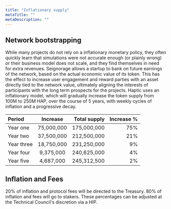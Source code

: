 ```yaml
---
title: "Inflationary supply"
metaTitle: ""
metaDescription: ""
---
```


## Network bootstrapping

While many projects do not rely on a inflationary monetary policy, they often quickly learn that simulations were not accurate enough (or plainly wrong) or their business model does not scale, and they find themselves in need for extra revenues. Seignorage allows a startup to bank on future earnings of the network, based on the actual economic value of its token. This has the effect to increase user engagement and reward parties with an asset directly tied to the network value, ultimately aligning the interests of participants with the long term prospects for the projects. Haptic uses an inflationary model, which will gradually increase the token supply from 100M to 250M HAP, over the course of 5 years, with weekly cycles of inflation and a progressive decay. 


| Period      | Increase | Total supply     |  Increase % |
| :---        |    :----:   |          ---: |          ---: |
| Year one      |75,000,000      |  175,000,000   |  75%  |
| Year two    | 37,500,000       |  212,500,000      | 21%   |
| Year three  |18,750,000        |  231,250,000      | 9%
| Year four   | 9,375,000        |  240,625,000      | 4%
| Year five   | 4,687,000        |  245,312,500      | 2%


## Inflation and Fees
20% of inflation and protocol fees will be directed to the Treasury. 80% of inflation and fees will go to stakers. These percentages can be adjusted at the Technical Council's discretion via a HIP.